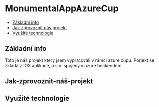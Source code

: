 # MonumentalAppAzureCup

* [Základní info](#Základní-info)
* [Jak zprovoznit náš projekt](#Jak-zprovoznit-náš-projekt)
* [Využité technologie](#Využité-technologie)



## Základní info
  Toto je náš projekt který jsem vypracovali v rámci azure cupu. Porjekt se zkládá z IOS aplikace, a s ní spojeným azure beckendem.
  


## Jak-zprovoznit-náš-projekt



## Využité technologie
